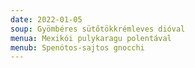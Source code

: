 ```yaml
---
date: 2022-01-05
soup: Gyömbéres sütőtökkrémleves dióval
menua: Mexikói pulykaragu polentával
menub: Spenótos-sajtos gnocchi
---
```

